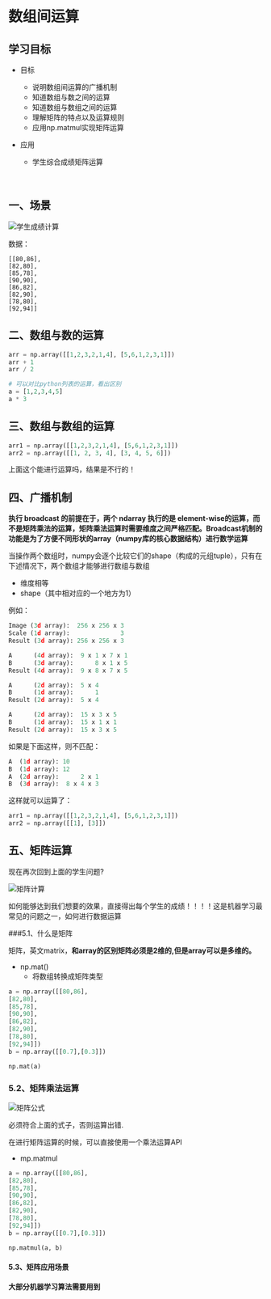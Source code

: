 # 数组间运算

## 学习目标

- 目标

  - 说明数组间运算的广播机制
  - 知道数组与数之间的运算
  - 知道数组与数组之间的运算
  - 理解矩阵的特点以及运算规则
  - 应用np.matmul实现矩阵运算

- 应用

  - 学生综合成绩矩阵运算

    ​

## 一、场景

![学生成绩计算](/images/学生成绩计算.png)

数据：

```
[[80,86],
[82,80],
[85,78],
[90,90],
[86,82],
[82,90],
[78,80],
[92,94]]
```

## 二、数组与数的运算

```python
arr = np.array([[1,2,3,2,1,4], [5,6,1,2,3,1]])
arr + 1
arr / 2

# 可以对比python列表的运算，看出区别
a = [1,2,3,4,5]
a * 3
```

## 三、数组与数组的运算

```python
arr1 = np.array([[1,2,3,2,1,4], [5,6,1,2,3,1]])
arr2 = np.array([[1, 2, 3, 4], [3, 4, 5, 6]])
```

上面这个能进行运算吗，结果是不行的！

## 四、广播机制

**执行 broadcast 的前提在于，两个 ndarray 执行的是 element-wise的运算，而不是矩阵乘法的运算，矩阵乘法运算时需要维度之间严格匹配。Broadcast机制的功能是为了方便不同形状的array（numpy库的核心数据结构）进行数学运算**

当操作两个数组时，numpy会逐个比较它们的shape（构成的元组tuple），只有在下述情况下，两个数组才能够进行数组与数组

* 维度相等
* shape（其中相对应的一个地方为1）

例如：

```python
Image (3d array):  256 x 256 x 3
Scale (1d array):              3
Result (3d array): 256 x 256 x 3

A      (4d array):  9 x 1 x 7 x 1
B      (3d array):      8 x 1 x 5
Result (4d array):  9 x 8 x 7 x 5

A      (2d array):  5 x 4
B      (1d array):      1
Result (2d array):  5 x 4

A      (2d array):  15 x 3 x 5
B      (1d array):  15 x 1 x 1
Result (2d array):  15 x 3 x 5
```

如果是下面这样，则不匹配：

```python
A  (1d array): 10
B  (1d array): 12
A  (2d array):      2 x 1
B  (3d array):  8 x 4 x 3
```

这样就可以运算了：

```python
arr1 = np.array([[1,2,3,2,1,4], [5,6,1,2,3,1]])
arr2 = np.array([[1], [3]])
```

## 五、矩阵运算

现在再次回到上面的学生问题?

![矩阵计算](/images/矩阵计算.png)

如何能够达到我们想要的效果，直接得出每个学生的成绩！！！！这是机器学习最常见的问题之一，如何进行数据运算

###5.1、什么是矩阵

矩阵，英文matrix，**和array的区别矩阵必须是2维的,但是array可以是多维的。**

* np.mat()
  * 将数组转换成矩阵类型

```python
a = np.array([[80,86],
[82,80],
[85,78],
[90,90],
[86,82],
[82,90],
[78,80],
[92,94]])
b = np.array([[0.7],[0.3]])

np.mat(a)
```

### 5.2、矩阵乘法运算



![矩阵公式](/images/矩阵公式.png)

必须符合上面的式子，否则运算出错.

在进行矩阵运算的时候，可以直接使用一个乘法运算API

* mp.matmul

```python
a = np.array([[80,86],
[82,80],
[85,78],
[90,90],
[86,82],
[82,90],
[78,80],
[92,94]])
b = np.array([[0.7],[0.3]])

np.matmul(a, b)
```

#### 5.3、矩阵应用场景

**大部分机器学习算法需要用到**